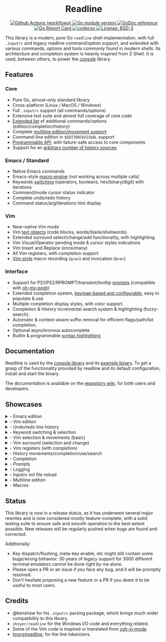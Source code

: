 <div align="center">
 <br> <h1> Readline </h1>
</div>

<!-- Badges -->
<p align="center">
 <a href="https/github.com/reeflective/readline/actions/workflows/go.yml">
 <img src="https/github.com/reeflective/readline/actions/workflows/go.yml/badge.svg?branch=master"
 alt="Github Actions (workflows)" />
 </a>

 <a href="https/github.com/reeflective/readline">
 <img src="https/img.shields.io/github/go-mod/go-version/reeflective/readline.svg"
 alt="Go module version" />
 </a>

 <a href="https/pkg.go.dev/github.com/reeflective/readline">
 <img src="https/img.shields.io/badge/godoc-reference-blue.svg"
 alt="GoDoc reference" />
 </a>

 <a href="https/goreportcard.com/report/github.com/reeflective/readline">
 <img src="https/goreportcard.com/badge/github.com/reeflective/readline"
 alt="Go Report Card" />
 </a>

 <a href="https/codecov.io/gh/reeflective/readline">
 <img src="https/codecov.io/gh/reeflective/readline/branch/master/graph/badge.svg"
 alt="codecov" />
 </a>

 <a href="https/opensource.org/licenses/BSD-3-Clause">
 <img src="https/img.shields.io/badge/License-BSD_3--Clause-blue.svg"
 alt="License: BSD-3" />
 </a>
</p>

This library is a modern, pure Go `readline` shell implementation, with full `.inputrc` and legacy
readline command/option support, and extended with various commands, options and tools commonly
found in modern shells. Its architecture and completion system is heavily inspired from Z-Shell.
It is used, between others, to power the [console](https/github.com/reeflective/console) library.

## Features

### Core

- Pure Go, almost-only standard library
- Cross-platform (Linux / MacOS / Windows)
- Full `.inputrc` support (all commands/options)
- Extensive test suite and almost full coverage of core code
- [Extended list](https/github.com/reeflective/readline/wiki/Keymaps-&-Commands) of additional commands/options (edition/completion/history)
- Complete [multiline edition/movement support](https/github.com/reeflective/readline/wiki/Multiline)
- Command-line edition in `$EDITOR`/`$VISUAL` support
- [Programmable API](https/github.com/reeflective/readline/wiki/Programmable-Commands), with failure-safe access to core components
- Support for an [arbitrary number of history sources](https/github.com/reeflective/readline/wiki/History-Sources)

### Emacs / Standard

- Native Emacs commands
- Emacs-style [macro engine](https/github.com/reeflective/readline/wiki/Macros#emacs) (not working across multiple calls)
- Keywords [switching](https/github.com/reeflective/readline/wiki/Keymaps-&-Commands#modifying-text) (operators, booleans, hex/binary/digit) with iterations
- Command/mode cursor status indicator
- Complete undo/redo history
- Command status/arg/iterations hint display

### Vim

- Near-native Vim mode
- Vim [text objects](https/github.com/reeflective/readline/wiki/Keymaps-&-Commands#text-objects) (code blocks, words/blank/shellwords)
- Extended surround select/change/add functionality, with highlighting
- Vim Visual/Operator pending mode & cursor styles indications
- Vim Insert and Replace (once/many)
- All Vim registers, with completion support
- [Vim-style](https/github.com/reeflective/readline/wiki/Macros#vim) macro recording (`q<a>`) and invocation (`@<a>`)

### Interface

- Support for PS1/PS2/RPROMPT/transient/tooltip [prompts](https/github.com/reeflective/readline/wiki/Prompts) (compatible with [oh-my-posh](https/github.com/JanDeDobbeleer/oh-my-posh))
- Extended completion system, [keymap-based and configurable](https/github.com/reeflective/readline/wiki/Keymaps-&-Commands#completion), easy to populate & use
- Multiple completion display styles, with color support.
- Completion & History incremental search system & highlighting (fuzzy-search).
- Automatic & context-aware suffix removal for efficient flags/path/list completion.
- Optional asynchronous autocomplete
- Builtin & programmable [syntax highlighting](https/github.com/reeflective/readline/wiki/Syntax-Highlighting)

## Documentation

Readline is used by the [console library](https/github.com/reeflective/console) and its [example binary](https/github.com/reeflective/console/tree/main/example). To get a grasp of the
functionality provided by readline and its default configuration, install and start the binary.

The documentation is available on the [repository wiki](https/github.com/reeflective/readline/wiki), for both users and developers.

## Showcases

<details>
 <summary>- Emacs edition</summary>
 <dd><em>(This extract is quite a pity, because its author is not using Emacs and does not know many of its shortcuts)</em></dd>
<img src="https/github.com/reeflective/readline/blob/assets/emacs.gif"/>
</details>
<details>
 <summary>- Vim edition</summary>
<img src="https/github.com/reeflective/readline/blob/assets/vim.gif"/>
</details>
<details>
 <summary>- Undo/redo line history </summary>
<img src="https/github.com/reeflective/readline/blob/assets/undo.gif"/>
</details>
<details>
 <summary>- Keyword switching & selection </summary>
 <dd><em>Switching various keywords</em></dd>
<img src="https/github.com/reeflective/readline/blob/assets/switch-keywords.gif"/>
 <dd><em>Using regexp-based selection to grab parts of words (here, URL components)</em></dd>
<img src="https/github.com/reeflective/readline/blob/assets/select-keywords.gif"/>
</details>
<details>
 <summary>- Vim selection & movements (basic) </summary>
<img src="https/github.com/reeflective/readline/blob/assets/vim-selection.gif"/>
</details>
<details>
 <summary>- Vim surround (selection and change) </summary>
 <dd><em>Selecting/adding/changing surround regions</em></dd>
<img src="https/github.com/reeflective/readline/blob/assets/vim-surround.gif"/>
 <dd><em>Surround and change in shellwords, matching brackets, etc.</em></dd>
<img src="https/github.com/reeflective/readline/blob/assets/vim-surround-2.gif"/>
</details>
<details>
 <summary>- Vim registers (with completion) </summary>
<img src="https/github.com/reeflective/readline/blob/assets/registers.gif"/>
</details>
<details>
 <summary>- History movements/completion/use/search </summary>
 <dd><em>History movement, completion and some other other widgets</em></dd>
<img src="https/github.com/reeflective/readline/blob/assets/history.gif"/>
</details>
<details>
 <summary>- Completion </summary>
 <dd><em>Classic mode & incremental search mode</em></dd>
<img src="https/github.com/reeflective/readline/blob/assets/completion.gif"/>
 <dd><em>Suffix-autoremoval </em></dd>
<img src="https/github.com/reeflective/readline/blob/assets/suffix-autoremoval.gif"/>
</details>
<details>
 <summary>- Prompts </summary>
<img src="https/github.com/reeflective/readline/blob/assets/prompts.gif"/>
</details>
<details>
 <summary>- Logging </summary>
<img src="https/github.com/reeflective/readline/blob/assets/logging.gif"/>
</details>
<details>
 <summary>- Inputrc init file reload </summary>
<img src="https/github.com/reeflective/readline/blob/assets/config-reload.gif"/>
</details>
<details>
 <summary>- Multiline edition </summary>
<img src="https/github.com/reeflective/readline/blob/assets/multiline.gif"/>
</details>
<details>
 <summary>- Macros </summary>
 <dd><em>Emacs</em></dd>
<img src="https/github.com/reeflective/readline/blob/assets/emacs-macros.gif"/>
 <dd><em>Vim</em></dd>
<img src="https/github.com/reeflective/readline/blob/assets/vim-macros.gif"/>
</details>

## Status

This library is now in a release status, as it has underwent several major rewrites and is now considered mostly
feature-complete, with a solid testing suite to ensure safe and smooth operation to the best extent possible.
New releases will be regularly pushed when bugs are found and corrected.

Additionally:

- Key dispatch/flushing, meta-key enable, etc might still contain some bugs/wrong behavior:
 30 years of legacy support for 3000 different terminal emulators cannot be done right by me alone.
- Please open a PR or an issue if you face any bug, and it will be promptly resolved.
- Don't hesitate proposing a new feature or a PR if you deem it to be useful to most users.

## Credits

- @kenshaw for his `.inputrc` parsing package, which brings much wider compatibility to this library.
- `chzyer/readline` for the Windows I/O code and everything related.
- Some of the Vim code is inspired or translated from [zsh-vi-mode](https/github.com/jeffreytse/zsh-vi-mode).
- [lmorg/readline](https/github.com/lmorg/readline), for the line tokenizers.
